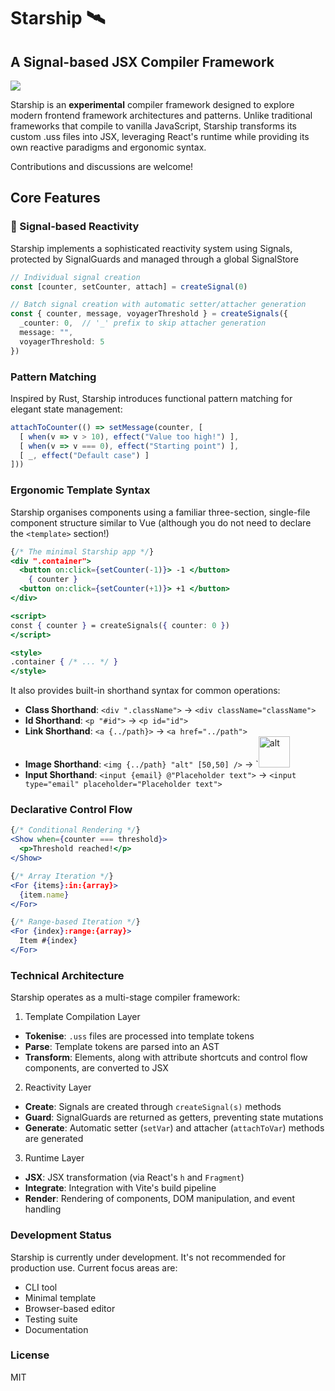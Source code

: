 # Starship 🛰️
## A Signal-based JSX Compiler Framework

![](https://raw.githubusercontent.com/mylanvoos/starship/refs/heads/main/public/starship.png)

Starship is an **experimental** compiler framework designed to explore modern frontend framework architectures and patterns. Unlike traditional frameworks that compile to vanilla JavaScript, Starship transforms its custom .uss files into JSX, leveraging React's runtime while providing its own reactive paradigms and ergonomic syntax.

Contributions and discussions are welcome!

## Core Features
### 📡 Signal-based Reactivity

Starship implements a sophisticated reactivity system using Signals, protected by SignalGuards and managed through a global SignalStore

```typescript
// Individual signal creation
const [counter, setCounter, attach] = createSignal(0)

// Batch signal creation with automatic setter/attacher generation
const { counter, message, voyagerThreshold } = createSignals({
  _counter: 0,  // '_' prefix to skip attacher generation
  message: "",
  voyagerThreshold: 5
})
```
### Pattern Matching

Inspired by Rust, Starship introduces functional pattern matching for elegant state management:

```typescript
attachToCounter(() => setMessage(counter, [
  [ when(v => v > 10), effect("Value too high!") ],
  [ when(v => v === 0), effect("Starting point") ],
  [ _, effect("Default case") ]
]))
```
### Ergonomic Template Syntax
Starship organises components using a familiar three-section, single-file component structure similar to Vue (although you do not need to declare the `<template>` section!)

```jsx
{/* The minimal Starship app */}
<div ".container">
  <button on:click={setCounter(-1)}> -1 </button>
    { counter }
  <button on:click={setCounter(+1)}> +1 </button>
</div>

<script>
const { counter } = createSignals({ counter: 0 })
</script>

<style>
.container { /* ... */ }
</style>
```

It also provides built-in shorthand syntax for common operations:

- **Class Shorthand**: `<div ".className">` → `<div className="className">`
- **Id Shorthand**: `<p "#id">` → `<p id="id">`
- **Link Shorthand**: `<a {../path}>` → `<a href="../path">`
- **Image Shorthand**: `<img {../path} "alt" [50,50] />` → `<img src="../path" alt="alt" width="50" height="50" />
- **Input Shorthand**: `<input {email} @"Placeholder text">` → `<input type="email" placeholder="Placeholder text">`

### Declarative Control Flow

```jsx
{/* Conditional Rendering */}
<Show when={counter === threshold}>
  <p>Threshold reached!</p>
</Show>

{/* Array Iteration */}
<For {items}:in:{array}>
  {item.name}
</For>

{/* Range-based Iteration */}
<For {index}:range:{array}>
  Item #{index}
</For>
```

### Technical Architecture

Starship operates as a multi-stage compiler framework:

1. Template Compilation Layer
- **Tokenise**: `.uss` files are processed into template tokens
- **Parse**: Template tokens are parsed into an AST
- **Transform**: Elements, along with attribute shortcuts and control flow components, are converted to JSX

2. Reactivity Layer
- **Create**: Signals are created through `createSignal(s)` methods
- **Guard**: SignalGuards are returned as getters, preventing state mutations
- **Generate**: Automatic setter (`setVar`) and attacher (`attachToVar`) methods are generated

3. Runtime Layer
- **JSX**: JSX transformation (via React's `h` and `Fragment`)
- **Integrate**: Integration with Vite's build pipeline
- **Render**: Rendering of components, DOM manipulation, and event handling


### Development Status
Starship is currently under development. It's not recommended for production use. Current focus areas are:

  - CLI tool
  - Minimal template
  - Browser-based editor
  - Testing suite
  - Documentation

### License
MIT